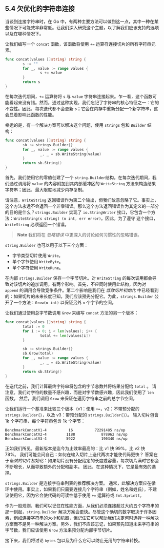## 5.4 欠优化的字符串连接

当谈到连接字符串时，在 Go 中，有两种主要方法可以做到这一点，其中一种在某些情况下可能效率非常低。让我们深入研究这个主题，以了解我们应该支持的选项以及在哪种情况下。

让我们编写一个 `concat` 函数，该函数将使用 `+=` 运算符连接切片的所有字符串元素。

```go
func concat(values []string) string {
        s := ""
        for _, value := range values {
                s += value
        }
        return s
}
```

在每次迭代期间，`+=` 运算符将 `s` 与 `value` 字符串连接起来。乍一看，这个函数可能看起来没有错。然而，通过这种实现，我们忘记了字符串的核心特征之一：它的不变性。因此，每次迭代都不会更新 `s`；它会在内存中重新分配一个新字符串，这会显着影响此函数的性能。

幸运的是，有一个解决方案可以解决这个问题，使用 `strings` 包和 `Builder` 结构：

```go
func concat(values []string) string {
        sb := strings.Builder{}
        for _, value := range values {
                _, _ = sb.WriteString(value)
        }
        return sb.String()
}
```

首先，我们使用它的零值创建了一个 `string.Builder`结构。在每次迭代期间，我们通过调用将 `value` 的内容附加到其内部缓冲区的 `WriteString` 方法来构造结果字符串；因此，最大限度地减少内存复制。

请注意，`WriteString` 返回错误作为第二个输出，但我们故意忽略了它。事实上，这个方法永远不会返回一个非零错误。那么这个方法返回错误作为其定义的一部分的目的是什么？`strings.Builder` 实现了 `io.StringWriter` 接口，它包含一个方法：`WriteString(s string) (n int, err error)`。因此，为了遵守 这个接口，`WriteString` 必须返回一个错误。

> **Note** 我们将在 *忽略错误* 中更深入的讨论如何习惯性的忽略错误。

`string.Builder` 也可以用于以下三个方面：

* 字节类型切片使用 `Write`。
* 单个字节使用 `WriteByte`。
* 单个字符使用 `WriteRune`。

在内部 `strings.Builder` 保存一个字节切片。对 `WriteString` 的每次调用都会导致对该切片的追加调用。有两个影响。首先，不应同时使用此结构，因为对 `append` 的调用会导致竞争条件。第二个影响是我们在 *低效切片初始化* 中已经看到的：如果切片的未来长度已知，我们应该预先分配它。为此，`strings.Builder` 公开了一个方法：`Grow(n int)` 以保证另外 `n` 个字节的空间。

让我们通过使用总字节数调用 `Grow` 来编写 `concat` 方法的另一个版本：

```go
func concat(values []string) string {
        total := 0
        for i := 0; i < len(values); i++ {
                total += len(values[i])
        }

        sb := strings.Builder{}
        sb.Grow(total)
        for _, value := range values {
                _, _ = sb.WriteString(value)
        }
        return sb.String()
}
```

在迭代之前，我们计算最终字符串将包含的字节总数并将结果分配给 `total` 。 请注意，我们对字符的数量不感兴趣，而是对字节数感兴趣，因此我们使用了 `len` 函数。 然后，我们调用 `Grow` 来保证在遍历字符串之前的总字节空间。

让我们运行一个基准来比较三个版本（v1：使用 `+=`，v2：不带预分配的 `strings.Builder{}`，以及 v3：带预分配的 `strings.Builder{}`）。 输入切片包含 1k 个字符串，每个字符串包含 1k 个字节：

```shell
BenchmarkConcatV1-4          16          72291485 ns/op
BenchmarkConcatV2-4         1188            878962 ns/op
BenchmarkConcatV3-4         5922            190340 ns/op
```

正如我们所见，最新版本是迄今为止效率最高的：比 v1 快 99%，比 v2 快 78%。 我们可能会问自己：如何在输入切片上迭代两次才能使代码更快？ 答案在于*低效的切片初始化*：如果切片没有分配给定的长度或容量，每次切片满时它都会不断增长，从而导致额外的分配和副本。 因此，在这种情况下，它是最有效的选择。

`strings.Builder` 是连接字符串列表的推荐解决方案。 通常，此解决方案应在循环中使用。事实上，如果我们只需要连接几个字符串（例如，姓名和姓氏），不建议使用它，因为它会使代码的可读性低于使用 `+=` 运算符或 `fmt.Sprintf`。

作为一般规则，我们可以记住在性能方面，从我们必须连接超过大约五个字符串的那一刻起，`string.Builder` 解决方案会更快。尽管这个确切的数字取决于许多因素，例如连接字符串的大小和机器，但记住它可以帮助我们决定何时选择一种解决方案而不是另一种解决方案。另外，我们不应该忘记，如果预先知道未来字符串的字节数，我们应该使用 `Grow` 方法来预分配内部字节切片。

接下来，我们将讨论 `bytes` 包以及为什么它可以防止无用的字符串转换。